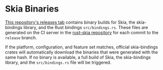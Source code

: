 # Skia Binaries

[This repository's releases tab](https://github.com/rust-skia/skia-binaries/releases) contains binary builds for Skia, the skia-bindings library, and the Rust bindings `src/bindings.rs`. These files are generated on the CI server in the [rust-skia repository](https://github.com/rust-skia/rust-skia) for each commit to the `release` branch.

If the platform, configuration, and feature set matches, official skia-bindings crates will automatically download the binaries that were generated with the same hash. If no binary is available, a full build of Skia, the skia-bindings library, and the `src/bindings.rs` file will be triggered.
